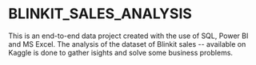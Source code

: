 # BLINKIT_SALES_ANALYSIS
This is an end-to-end data project created with the use of SQL, Power BI and MS Excel. 
The analysis of the dataset of Blinkit sales -- available on Kaggle is done to gather isights and solve some business problems. 
